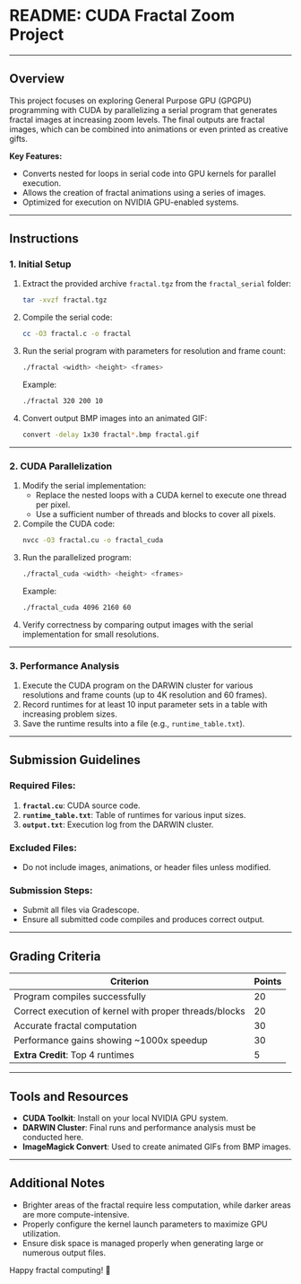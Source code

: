 
# README: CUDA Fractal Zoom Project

---

## Overview

This project focuses on exploring General Purpose GPU (GPGPU) programming with CUDA by parallelizing a serial program that generates fractal images at increasing zoom levels. The final outputs are fractal images, which can be combined into animations or even printed as creative gifts.

**Key Features:**
- Converts nested for loops in serial code into GPU kernels for parallel execution.
- Allows the creation of fractal animations using a series of images.
- Optimized for execution on NVIDIA GPU-enabled systems.

---

## Instructions

### 1. Initial Setup
1. Extract the provided archive `fractal.tgz` from the `fractal_serial` folder:
   ```bash
   tar -xvzf fractal.tgz
   ```
2. Compile the serial code:
   ```bash
   cc -O3 fractal.c -o fractal
   ```
3. Run the serial program with parameters for resolution and frame count:
   ```bash
   ./fractal <width> <height> <frames>
   ```
   Example:
   ```bash
   ./fractal 320 200 10
   ```
4. Convert output BMP images into an animated GIF:
   ```bash
   convert -delay 1x30 fractal*.bmp fractal.gif
   ```

---

### 2. CUDA Parallelization
1. Modify the serial implementation:
   - Replace the nested loops with a CUDA kernel to execute one thread per pixel.
   - Use a sufficient number of threads and blocks to cover all pixels.
2. Compile the CUDA code:
   ```bash
   nvcc -O3 fractal.cu -o fractal_cuda
   ```
3. Run the parallelized program:
   ```bash
   ./fractal_cuda <width> <height> <frames>
   ```
   Example:
   ```bash
   ./fractal_cuda 4096 2160 60
   ```
4. Verify correctness by comparing output images with the serial implementation for small resolutions.

---

### 3. Performance Analysis
1. Execute the CUDA program on the DARWIN cluster for various resolutions and frame counts (up to 4K resolution and 60 frames).
2. Record runtimes for at least 10 input parameter sets in a table with increasing problem sizes.
3. Save the runtime results into a file (e.g., `runtime_table.txt`).

---

## Submission Guidelines

### Required Files:
1. **`fractal.cu`**: CUDA source code.
2. **`runtime_table.txt`**: Table of runtimes for various input sizes.
3. **`output.txt`**: Execution log from the DARWIN cluster.

### Excluded Files:
- Do not include images, animations, or header files unless modified.

### Submission Steps:
- Submit all files via Gradescope.
- Ensure all submitted code compiles and produces correct output.

---

## Grading Criteria
| Criterion                                         | Points |
|--------------------------------------------------|--------|
| Program compiles successfully                    | 20     |
| Correct execution of kernel with proper threads/blocks | 20 |
| Accurate fractal computation                     | 30     |
| Performance gains showing ~1000x speedup         | 30     |
| **Extra Credit**: Top 4 runtimes                 | 5      |

---

## Tools and Resources
- **CUDA Toolkit**: Install on your local NVIDIA GPU system.
- **DARWIN Cluster**: Final runs and performance analysis must be conducted here.
- **ImageMagick Convert**: Used to create animated GIFs from BMP images.

---

## Additional Notes
- Brighter areas of the fractal require less computation, while darker areas are more compute-intensive.
- Properly configure the kernel launch parameters to maximize GPU utilization.
- Ensure disk space is managed properly when generating large or numerous output files.

Happy fractal computing! 🎨
